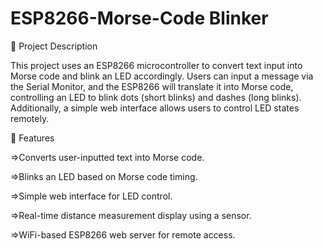 # ESP8266-Morse-Code Blinker
📌 Project Description

This project uses an ESP8266 microcontroller to convert text input into Morse code and blink an LED accordingly. Users can input a message via the Serial Monitor, and the ESP8266 will translate it into Morse code, controlling an LED to blink dots (short blinks) and dashes (long blinks). Additionally, a simple web interface allows users to control LED states remotely.

🚀 Features

=>Converts user-inputted text into Morse code.

=>Blinks an LED based on Morse code timing.

=>Simple web interface for LED control.

=>Real-time distance measurement display using a sensor.

=>WiFi-based ESP8266 web server for remote access.
